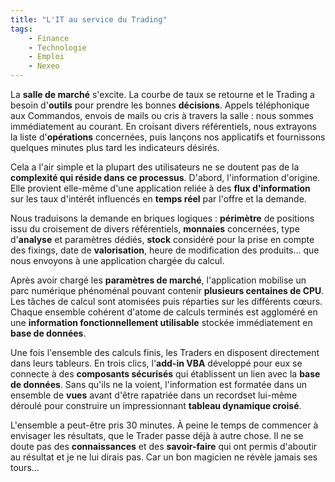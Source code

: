 ```yaml
---
title: "L'IT au service du Trading"
tags:
    - Finance
    - Technologie
    - Emploi
    - Nexeo
---
```


La **salle de marché** s'excite. La courbe de taux se retourne et le Trading a
besoin d'**outils** pour prendre les bonnes **décisions**. Appels téléphonique
aux Commandos, envois de mails ou cris à travers la salle&nbsp;: nous sommes
immédiatement au courant. En croisant divers référentiels, nous extrayons la
liste d'**opérations** concernées, puis lançons nos applicatifs et fournissons
quelques minutes plus tard les indicateurs désirés.

Cela a l'air simple et la plupart des utilisateurs ne se doutent pas de la
**complexité qui réside dans ce processus**. D'abord, l'information d'origine.
Elle provient elle-même d'une application reliée à des **flux d'information**
sur les taux d'intérêt influencés en **temps réel** par l'offre et la demande.

Nous traduisons la demande en briques logiques&nbsp;: **périmètre** de positions
issu du croisement de divers référentiels, **monnaies** concernées, type
d'**analyse** et paramètres dédiés, **stock** considéré pour la prise en compte
des fixings, date de **valorisation**, heure de modification des produits… que
nous envoyons à une application chargée du calcul.

Après avoir chargé les **paramètres de marché**, l'application mobilise un parc
numérique phénoménal pouvant contenir **plusieurs centaines de CPU**. Les tâches
de calcul sont atomisées puis réparties sur les différents cœurs. Chaque
ensemble cohérent d'atome de calculs terminés est aggloméré en une **information
fonctionnellement utilisable** stockée immédiatement en **base de données**.

Une fois l'ensemble des calculs finis, les Traders en disposent directement dans
leurs tableurs. En trois clics, l'**add-in VBA** développé pour eux se connecte
à des **composants sécurisés** qui établissent un lien avec la **base de
données**. Sans qu'ils ne la voient, l'information est formatée dans un ensemble
de **vues** avant d'être rapatriée dans un recordset lui-même déroulé pour
construire un impressionnant **tableau dynamique croisé**.

L'ensemble a peut-être pris 30 minutes. À peine le temps de commencer à
envisager les résultats, que le Trader passe déjà à autre chose. Il ne se doute
pas des **connaissances** et des **savoir-faire** qui ont permis d'aboutir au
résultat et je ne lui dirais pas. Car un bon magicien ne révèle jamais ses
tours…
